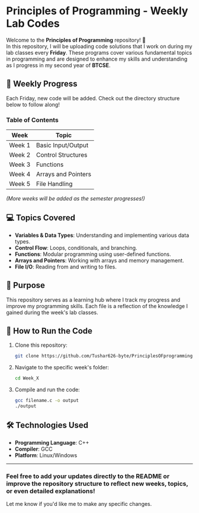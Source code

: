 # Principles of Programming - Weekly Lab Codes

Welcome to the **Principles of Programming** repository! 🎉  
In this repository, I will be uploading code solutions that I work on during my lab classes every **Friday**. These programs cover various fundamental topics in programming and are designed to enhance my skills and understanding as I progress in my second year of **BTCSE**.

## 📅 Weekly Progress
Each Friday, new code will be added. Check out the directory structure below to follow along!

### Table of Contents
| Week | Topic |
|------|-------|
| Week 1 | Basic Input/Output |
| Week 2 | Control Structures |
| Week 3 | Functions |
| Week 4 | Arrays and Pointers |
| Week 5 | File Handling |
*(More weeks will be added as the semester progresses!)*

## 💻 Topics Covered
- **Variables & Data Types**: Understanding and implementing various data types.
- **Control Flow**: Loops, conditionals, and branching.
- **Functions**: Modular programming using user-defined functions.
- **Arrays and Pointers**: Working with arrays and memory management.
- **File I/O**: Reading from and writing to files.

## 🎯 Purpose
This repository serves as a learning hub where I track my progress and improve my programming skills. Each file is a reflection of the knowledge I gained during the week's lab classes.

## 🔧 How to Run the Code
1. Clone this repository:
    ```bash
    git clone https://github.com/Tushar626-byte/PrinciplesOFprogramming-main.git
    ```
2. Navigate to the specific week's folder:
    ```bash
    cd Week_X
    ```
3. Compile and run the code:
    ```bash
    gcc filename.c -o output
    ./output
    ```

## 🛠️ Technologies Used
- **Programming Language**: C++
- **Compiler**: GCC
- **Platform**: Linux/Windows

---

### Feel free to add your updates directly to the README or improve the repository structure to reflect new weeks, topics, or even detailed explanations!

Let me know if you'd like me to make any specific changes.
